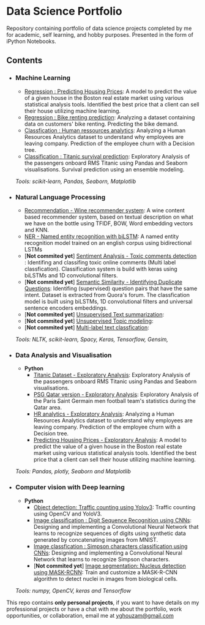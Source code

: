 # Data Science Portfolio
Repository containing portfolio of data science projects completed by me for academic, self learning, and hobby purposes. Presented in the form of iPython Notebooks.


## Contents

- ### Machine Learning

	- [Regression : Predicting Housing Prices](https://github.com/yghouzam/portfolio/blob/master/House_price_prediction.ipynb): A model to predict the value of a given house in the Boston real estate market using various statistical analysis tools. Identified the best price that a client can sell their house utilizing machine learning.
	- [Regression : Bike renting prediction](https://github.com/yghouzam/portfolio/blob/master/Bike_renting_prediction.ipynb): Analyzing a dataset containing data on customers' bike renting. Predicting the bike demand.
	- [Classfication : Human ressources analytics](https://github.com/yghouzam/portfolio/blob/master/Human_resources_analytics.ipynb): Analyzing a Human Resources Analytics dataset to understand why employees are leaving company. Prediction of the employee churn with a Decision tree.
	- [Classification : Titanic survival prediction](https://github.com/yghouzam/portfolio/blob/master/Titanic_challenge_kaggle.ipynb): Exploratory Analysis of the passengers onboard RMS Titanic using Pandas and Seaborn visualisations. Survival prediction using an ensemble modeling.
		
	_Tools: scikit-learn, Pandas, Seaborn, Matplotlib_

- ### Natural Language Processing

	- [Recommendation - Wine recommender system](https://github.com/yghouzam/portfolio/blob/master/Wine_recommenders.ipynb): A wine content based recommender system, based on textual description on what we have on the bottle using TFIDF, BOW, Word embedding vectors and KNN.
    - [NER - Named entity recognition with biLSTM](https://github.com/yghouzam/portfolio/blob/master/Named_entity_recognition_Keras_LSTM.ipynb): A named entity recognition model trained on an english corpus using bidirectional LSTMs 
    - [**Not commited yet**] [Sentiment Analysis - Toxic comments detection ](): Identifing and classifing toxic online comments (Multi label classfication). Classification system is build with keras using biLSTMs and 1D convolutional filters.
    - [**Not commited yet**] [Semantic Similarity - Identifying Duplicate Questions](): Identifing (supervised) question pairs that have the same intent. Dataset is extracted from Quora's forum. The classfication model is built using biLSTMs, 1D convolutional filters and universal sentence encoders embeddings. 
    - [**Not commited yet**] [Unsupervised Text summarization](): 
    - [**Not commited yet**] [Unsupervised Topic modeling](): 
    - [**Not commited yet**] [Multi-label text classfication](): 
    
	_Tools: NLTK, scikit-learn, Spacy, Keras, Tensorflow, Gensim,_

- ### Data Analysis and Visualisation
	- __Python__
		- [Titanic Dataset - Exploratory Analysis](https://github.com/yghouzam/portfolio/blob/master/Titanic_challenge_kaggle.ipynb): Exploratory Analysis of the passengers onboard RMS Titanic using Pandas and Seaborn visualisations.
		- [PSG Qatar version - Exploratory Analysis](https://github.com/yghouzam/portfolio/blob/master/PSG_x_Qatar_analysis.ipynb): Exploratory Analysis of the Paris Saint Germain men football team's statistics during the Qatar area.
		- [HR analytics - Exploratory Analysis](https://github.com/yghouzam/portfolio/blob/master/Human_resources_analytics.ipynb): Analyzing a Human Resources Analytics dataset to understand why employees are leaving company. Prediction of the employee churn with a Decision tree.
		- [Predicting Housing Prices - Exploratory Analysis](https://github.com/yghouzam/portfolio/blob/master/House_price_prediction.ipynb): A model to predict the value of a given house in the Boston real estate market using various statistical analysis tools. Identified the best price that a client can sell their house utilizing machine learning.
	
	_Tools: Pandas, plotly, Seaborn and Matplotlib_

	
- ### Computer vision with Deep learning 

	- __Python__
		- [Object detection: Traffic counting using Yolov3](https://github.com/yghouzam/Traffic_counting_yolov3.git): Traffic counting using OpenCV and YoloV3. 
		- [Image classification : Digit Sequence Recognition using CNNs](https://github.com/yghouzam/portfolio/blob/master/Introduction_to_CNN_keras-0.997.ipynb):  Designing and implementing a Convolutional Neural Network that learns to recognize sequences of digits using synthetic data generated by concatenating images from MNIST.
		- [Image classfication : Simpson characters classification using CNNs](https://github.com/yghouzam/portfolio/blob/master/Simpson_character_recognition.ipynb):  Designing and implementing a Convolutional Neural Network that learns to recognize Simpson characters.
		- [**Not commited yet**] [Image segmentation: Nucleus detection using MASK-RCNN]():  Train and customize a MASK-R-CNN algorithm to detect nuclei in images from biological cells.
		
	_Tools: numpy, OpenCV, keras and Tensorflow_
	

This repo contains **only personal projects**, if you want to have details on my professional projects or have a chat with me about the portfolio, work opportunities, or collaboration, email me at yghouzam@gmail.com 